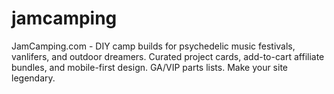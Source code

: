 # jamcamping
JamCamping.com - DIY camp builds for psychedelic music festivals, vanlifers, and outdoor dreamers. Curated project cards, add-to-cart affiliate bundles, and mobile-first design. GA/VIP parts lists. Make your site legendary.

